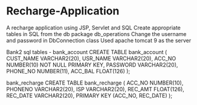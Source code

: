 # Recharge-Application
A recharge application using JSP, Servlet and SQL
Create appropriate tables in SQL from the db package db_operations
Change the username and password in DbConnection class
Used apache tomcat 9 as the server


Bank2 sql tables - bank_account CREATE TABLE bank_account ( CUST_NAME VARCHAR2(20), USR_NAME VARCHAR2(20), ACC_NO NUMBER(10) NOT NULL PRIMARY KEY, PASSWORD VARCHAR2(20), PHONE_NO NUMBER(11), ACC_BAL FLOAT(126) );

bank_recharge CREATE TABLE bank_recharge ( ACC_NO NUMBER(10), PHONENO VARCHAR2(20), ISP VARCHAR2(20), REC_AMT FLOAT(126), REC_DATE VARCHAR2(20), PRIMARY KEY (ACC_NO, REC_DATE) );

